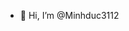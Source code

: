 - 👋 Hi, I’m @Minhduc3112
<!-- - 👀 I’m interested in ...
- 🌱 I’m currently learning ...
- 💞️ I’m looking to collaborate on ...
- 📫 How to reach me ... -->
<!-- ![image](https://user-images.githubusercontent.com/62612063/126874647-f21e404b-54fb-4cb1-ab58-8c1b62ab28b3.png)
<!---
Minhduc3112/Minhduc3112 is a ✨ special ✨ repository because its `README.md` (this file) appears on your GitHub profile.
You can click the Preview link to take a look at your changes.
--->
